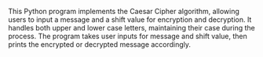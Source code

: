This Python program implements the Caesar Cipher algorithm, allowing users to input a message and a shift value for encryption and decryption. It handles both upper and lower case letters, maintaining their case during the process. The program takes user inputs for message and shift value, then prints the encrypted or decrypted message accordingly.




